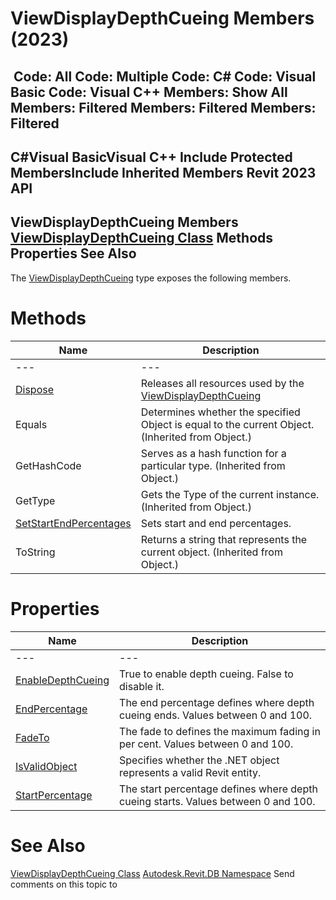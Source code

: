 # ViewDisplayDepthCueing Members (2023)

﻿
 Code: All Code: Multiple Code: C# Code: Visual Basic Code: Visual C++  Members: Show All Members: Filtered Members: Filtered Members: Filtered   
---  
C#Visual BasicVisual C++
Include Protected MembersInclude Inherited Members
Revit 2023 API  
---  
ViewDisplayDepthCueing Members  
[ViewDisplayDepthCueing Class](3acdcd08-f0f1-f23b-94a2-90d1f4ca0eaf.md "ViewDisplayDepthCueing Class") Methods Properties See Also  
---  
The [ViewDisplayDepthCueing](3acdcd08-f0f1-f23b-94a2-90d1f4ca0eaf.md "ViewDisplayDepthCueing Class") type exposes the following members.
# Methods
| Name | Description |
| --- | --- |
| --- | --- | --- |
| [Dispose](aac6a985-6d34-45db-0b1e-6a01140306c7.md "Dispose Method") | Releases all resources used by the [ViewDisplayDepthCueing](3acdcd08-f0f1-f23b-94a2-90d1f4ca0eaf.md "ViewDisplayDepthCueing Class") |
| Equals | Determines whether the specified Object is equal to the current Object. (Inherited from Object.) |
| GetHashCode | Serves as a hash function for a particular type.  (Inherited from Object.) |
| GetType | Gets the Type of the current instance. (Inherited from Object.) |
| [SetStartEndPercentages](031e725f-2572-ec64-b3dd-810dba3f5188.md "SetStartEndPercentages Method") | Sets start and end percentages. |
| ToString | Returns a string that represents the current object. (Inherited from Object.) |

# Properties
| Name | Description |
| --- | --- |
| --- | --- | --- |
| [EnableDepthCueing](4acfa60c-73f0-bc89-8f3e-f45a62d688d3.md "EnableDepthCueing Property") | True to enable depth cueing. False to disable it. |
| [EndPercentage](8b120fe1-09ab-d546-9eeb-71a3ddc6bc81.md "EndPercentage Property") | The end percentage defines where depth cueing ends. Values between 0 and 100. |
| [FadeTo](9e113d92-3414-68ff-e0eb-61d934bb7110.md "FadeTo Property") | The fade to defines the maximum fading in per cent. Values between 0 and 100. |
| [IsValidObject](63284a76-88ca-cc3d-ebdc-762d472753ef.md "IsValidObject Property") | Specifies whether the .NET object represents a valid Revit entity. |
| [StartPercentage](0aa4039d-4d7d-fc7c-224e-b09a3b853980.md "StartPercentage Property") | The start percentage defines where depth cueing starts. Values between 0 and 100. |

# See Also
[ViewDisplayDepthCueing Class](3acdcd08-f0f1-f23b-94a2-90d1f4ca0eaf.md "ViewDisplayDepthCueing Class")
[Autodesk.Revit.DB Namespace](87546ba7-461b-c646-cbb1-2cb8f5bff8b2.md "Autodesk.Revit.DB Namespace")
Send comments on this topic to 